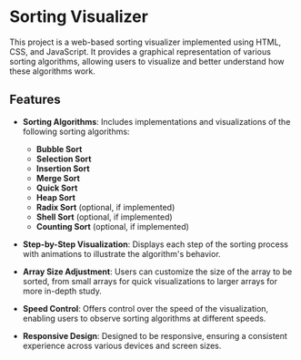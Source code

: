 # Sorting Visualizer

This project is a web-based sorting visualizer implemented using HTML, CSS, and JavaScript. It provides a graphical representation of various sorting algorithms, allowing users to visualize and better understand how these algorithms work.

## Features

- **Sorting Algorithms**: Includes implementations and visualizations of the following sorting algorithms:
  - **Bubble Sort**
  - **Selection Sort**
  - **Insertion Sort**
  - **Merge Sort**
  - **Quick Sort**
  - **Heap Sort**
  - **Radix Sort** (optional, if implemented)
  - **Shell Sort** (optional, if implemented)
  - **Counting Sort** (optional, if implemented)

- **Step-by-Step Visualization**: Displays each step of the sorting process with animations to illustrate the algorithm's behavior.
- **Array Size Adjustment**: Users can customize the size of the array to be sorted, from small arrays for quick visualizations to larger arrays for more in-depth study.
- **Speed Control**: Offers control over the speed of the visualization, enabling users to observe sorting algorithms at different speeds.
- **Responsive Design**: Designed to be responsive, ensuring a consistent experience across various devices and screen sizes.


